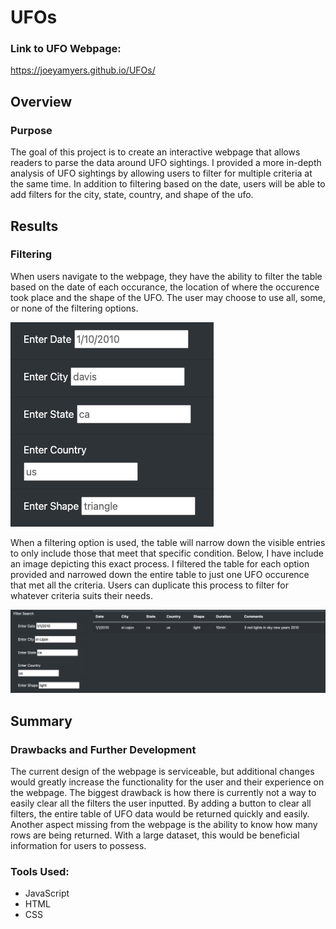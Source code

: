 # UFOs

### Link to UFO Webpage:
https://joeyamyers.github.io/UFOs/

## Overview
### Purpose
The goal of this project is to create an interactive webpage that allows readers to parse the data around UFO sightings. I provided a more in-depth analysis of UFO sightings by allowing users to filter for multiple criteria at the same time. In addition to filtering based on the date, users will be able to add filters for the city, state, country, and shape of the ufo.

## Results
### Filtering
When users navigate to the webpage, they have the ability to filter the table based on the date of each occurance, the location of where the occurence took place and the shape of the UFO. The user may choose to use all, some, or none of the filtering options. 

![](Resources/filterSearch.png)

When a filtering option is used, the table will narrow down the visible entries to only include those that meet that specific condition. Below, I have include an image depicting this exact process. I filtered the table for each option provided and narrowed down the entire table to just one UFO occurence that met all the criteria. Users can duplicate this process to filter for whatever criteria suits their needs.

![](Resources/filterExample.png)


## Summary
### Drawbacks and Further Development
The current design of the webpage is serviceable, but additional changes would greatly increase the functionality for the user and their experience on the webpage. The biggest drawback is how there is currently not a way to easily clear all the filters the user inputted. By adding a button to clear all filters, the entire table of UFO data would be returned quickly and easily. Another aspect missing from the webpage is the ability to know how many rows are being returned. With a large dataset, this would be beneficial information for users to possess.


### Tools Used:
* JavaScript
* HTML
* CSS